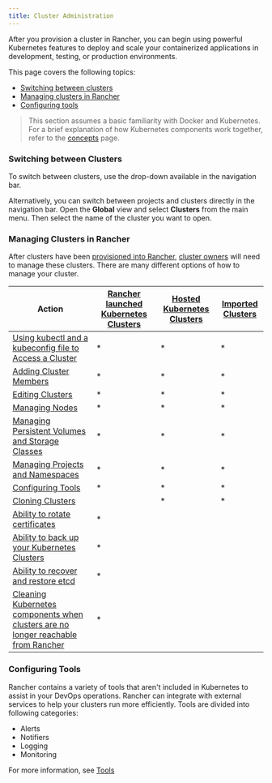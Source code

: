 ```yaml
---
title: Cluster Administration
---
```


After you provision a cluster in Rancher, you can begin using powerful Kubernetes features to deploy and scale your containerized applications in development, testing, or production environments.

This page covers the following topics:

- [Switching between clusters](#switching-between-clusters)
- [Managing clusters in Rancher](#managing-clusters-in-rancher)
- [Configuring tools](#configuring-tools)

> This section assumes a basic familiarity with Docker and Kubernetes. For a brief explanation of how Kubernetes components work together, refer to the [concepts](/docs/overview/concepts) page.

### Switching between Clusters

To switch between clusters, use the drop-down available in the navigation bar.

Alternatively, you can switch between projects and clusters directly in the navigation bar. Open the **Global** view and select **Clusters** from the main menu. Then select the name of the cluster you want to open.

### Managing Clusters in Rancher

After clusters have been [provisioned into Rancher](/docs/cluster-provisioning/), [cluster owners](/docs/admin-settings/rbac/cluster-project-roles/#cluster-roles) will need to manage these clusters. There are many different options of how to manage your cluster.

| Action                                                                                                                           | [Rancher launched Kubernetes Clusters](/docs/cluster-provisioning/rke-clusters/) | [Hosted Kubernetes Clusters](/docs/cluster-provisioning/hosted-kubernetes-clusters/) | [Imported Clusters](/docs/cluster-provisioning/imported-clusters) |
| -------------------------------------------------------------------------------------------------------------------------------- | -------------------------------------------------------------------------------- | ------------------------------------------------------------------------------------ | ----------------------------------------------------------------- |
| [Using kubectl and a kubeconfig file to Access a Cluster](/docs/cluster-admin/cluster-access/kubectl/)                           | \*                                                                               | \*                                                                                   | \*                                                                |
| [Adding Cluster Members](/docs/cluster-admin/cluster-access/cluster-members/)                                                    | \*                                                                               | \*                                                                                   | \*                                                                |
| [Editing Clusters](/docs/cluster-admin/editing-clusters/)                                                                        | \*                                                                               | \*                                                                                   | \*                                                                |
| [Managing Nodes](/docs/cluster-admin/nodes)                                                                                      | \*                                                                               | \*                                                                                   | \*                                                                |
| [Managing Persistent Volumes and Storage Classes](/docs/cluster-admin/volumes-and-storage/)                                      | \*                                                                               | \*                                                                                   | \*                                                                |
| [Managing Projects and Namespaces](/docs/cluster-admin/projects-and-namespaces/)                                                 | \*                                                                               | \*                                                                                   | \*                                                                |
| [Configuring Tools](#configuring-tools)                                                                                          | \*                                                                               | \*                                                                                   | \*                                                                |
| [Cloning Clusters](/docs/cluster-admin/cloning-clusters/)                                                                        |                                                                                  | \*                                                                                   | \*                                                                |
| [Ability to rotate certificates](/docs/cluster-admin/certificate-rotation/)                                                      | \*                                                                               |                                                                                      |                                                                   |
| [Ability to back up your Kubernetes Clusters](/docs/cluster-admin/backing-up-etcd/)                                              | \*                                                                               |                                                                                      |                                                                   |
| [Ability to recover and restore etcd](/docs/cluster-admin/restoring-etcd/)                                                       | \*                                                                               |                                                                                      |                                                                   |
| [Cleaning Kubernetes components when clusters are no longer reachable from Rancher](/docs/cluster-admin/cleaning-cluster-nodes/) | \*                                                                               |                                                                                      |                                                                   |

### Configuring Tools

Rancher contains a variety of tools that aren't included in Kubernetes to assist in your DevOps operations. Rancher can integrate with external services to help your clusters run more efficiently. Tools are divided into following categories:

- Alerts
- Notifiers
- Logging
- Monitoring

For more information, see [Tools](/docs/cluster-admin/tools/)
